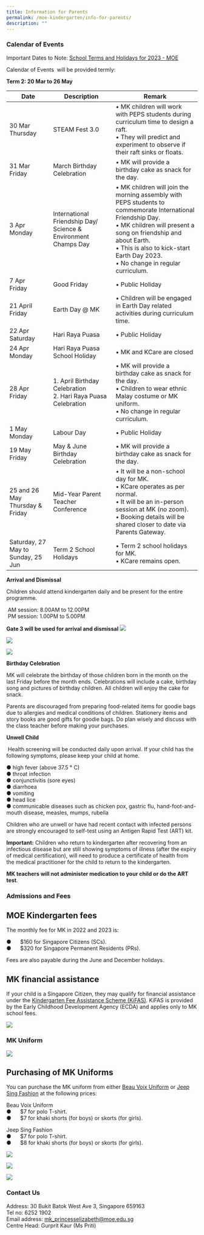 ```yaml
---
title: Information for Parents
permalink: /moe-kindergarten/info-for-parents/
description: ""
---
```

### Calendar of Events ###

Important Dates to Note: [School Terms and Holidays for 2023 - MOE](https://www.moe.gov.sg/news/press-releases/20221019-school-terms-and-holidays-for-2023)

Calendar of Events&nbsp; will be provided termly:

**Term 2: 20 Mar to 26 May**

| Date | Description | Remark |
| -------- | -------- | -------- |
| 30 Mar Thursday     | STEAM Fest 3.0     | • MK children will work with PEPS students during curriculum time to design a raft. <br>• They will predict and experiment to observe if their raft sinks or floats.     |
| 31 Mar <br>Friday    | March Birthday Celebration     | • MK will provide a birthday cake as snack for the day.     |
| 3 Apr Monday    | International Friendship Day/ Science &amp; Environment Champs Day     | • MK children will join the morning assembly with PEPS students to commemorate International Friendship Day. <br>• MK children will present a song on friendship and about Earth. <br>• This is also to kick-start Earth Day 2023. <br>• No change in regular curriculum.     |
| 7 Apr <br>Friday    | Good Friday     | • Public Holiday     |
| 21 April Friday    | Earth Day @ MK     | • Children will be engaged in Earth Day related activities during curriculum time.     |
| 22 Apr Saturday    | Hari Raya Puasa     | • Public Holiday     |
| 24 Apr Monday    | Hari Raya Puasa School Holiday     | • MK and KCare are closed     |
| 28 Apr <br>Friday    | 1. April Birthday Celebration <br>2. Hari Raya Puasa Celebration     | • MK will provide a birthday cake as snack for the day. <br>• Children to wear ethnic Malay costume or MK uniform. <br>• No change in regular curriculum.     |
| 1 May Monday    | Labour Day     | • Public Holiday     |
| 19 May Friday    | May &amp; June Birthday Celebration     | • MK will provide a birthday cake as snack for the day.     |
| 25 and 26 May Thursday &amp; Friday    | Mid-Year Parent Teacher Conference     | • It will be a non-school day for MK.<br>• KCare operates as per normal.<br>• It will be an in-person session at MK (no zoom).<br>• Booking details will be shared closer to date via Parents Gateway.     |
| Saturday, 27 May to Sunday, 25 Jun    | Term 2 School Holidays     | • Term 2 school holidays for MK.<br>• KCare remains open.     |


 **Arrival and Dismissal**

Children should attend kindergarten daily and be present for the entire programme.

&nbsp;AM session: 8.00AM to 12.00PM <br>
&nbsp;PM session: 1.00PM to 5.00PM <br>

**Gate 3 will be used for arrival and dismissal**
![](/images/2023%20MK/Picture8.png)

![](/images/2023%20MK/Picture9.png)

![](/images/2023%20MK/Picture10.png)


**Birthday Celebration**

MK will celebrate the birthday of those children born in the month on the last Friday before the month ends. Celebrations will include a cake, birthday song and pictures of birthday children. All children will enjoy the cake for snack.

Parents are discouraged from preparing food-related items for goodie bags due to allergies and medical conditions of children. Stationery items and story books are good gifts for goodie bags. Do plan wisely and discuss with the class teacher before making your purchases.

**Unwell Child**

&nbsp;Health screening will be conducted daily upon arrival.
If your child has the following symptoms, please keep your child at home.

●&nbsp;high fever (above 37.5 ° C)<br>
●&nbsp;throat infection <br>
●&nbsp;conjunctivitis (sore eyes) <br>
●&nbsp;diarrhoea <br>
●&nbsp;vomiting <br>
●&nbsp;head lice <br>
●&nbsp;communicable diseases such as chicken pox, gastric flu, hand-foot-and-mouth disease, measles, mumps, rubella

Children who are unwell or have had recent contact with infected persons are strongly encouraged to self-test using an Antigen Rapid Test (ART) kit.

**Important:** Children who return to kindergarten after recovering from an infectious disease but are still showing symptoms of illness (after the expiry of medical certification), will need to produce a certificate of health from the medical practitioner for the child to return to the kindergarten.

**MK teachers will not administer medication to your child or do the ART test**.


### Admissions and Fees ###

MOE Kindergarten fees
---------------------

The monthly fee for MK in 2022 and 2023 is:

●&nbsp;&nbsp;&nbsp;&nbsp;&nbsp; $160 for Singapore Citizens (SCs). <br>
●&nbsp;&nbsp;&nbsp;&nbsp;&nbsp; $320 for Singapore Permanent Residents (PRs).

Fees are also payable during the June and December holidays.

MK financial assistance
-----------------------

If your child is a Singapore Citizen, they may qualify for financial assistance under the [Kindergarten Fee Assistance Scheme (KiFAS)](https://www.ecda.gov.sg/Pages/Subsidies-and-Financial-Assistance.aspx#KIFAS). KiFAS is provided by the Early Childhood Development Agency (ECDA) and applies only to MK school fees.

![](/images/2023%20MK/Picture11.png)

### MK Uniform ###

![](/images/2023%20MK/Picture12.png)



Purchasing of MK Uniforms
-------------------------

You can purchase the MK uniform from either [Beau Voix Uniform](https://beauvoix.com/preschool/) or [Jeep Sing Fashion](https://jeepsinguniform.com/collections/moe-kindergarten-uniforms) at the following prices:

Beau Voix Uniform <br>
●&nbsp;&nbsp;&nbsp;&nbsp;&nbsp; $7 for polo T-shirt. <br>
●&nbsp;&nbsp;&nbsp;&nbsp;&nbsp; $7 for khaki shorts (for boys) or skorts (for girls).

Jeep Sing Fashion <br>
●&nbsp;&nbsp;&nbsp;&nbsp;&nbsp; $7 for polo T-shirt. <br>
●&nbsp;&nbsp;&nbsp;&nbsp;&nbsp; $8 for khaki shorts (for boys) or skorts (for girls).

![](/images/2023%20MK/Picture13.png)

![](/images/2023%20MK/Picture14.png)

![](/images/2023%20MK/Picture15.png)


### Contact Us ###

Address: 30 Bukit Batok West Ave 3, Singapore 659163 <br>
Tel no: 6252 1902 <br>
Email address: [mk\_princesselizabeth@moe.edu.sg](mailto:mk_princesselizabeth@moe.edu.sg) <br>
Centre Head: Gurprit Kaur (Ms Priti)